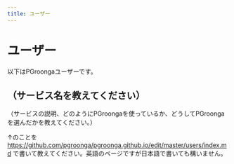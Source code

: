 ```yaml
---
title: ユーザー
---
```


# ユーザー

以下はPGroongaユーザーです。

## （サービス名を教えてください）

（サービスの説明、どのようにPGroongaを使っているか、どうしてPGroongaを選んだかを教えてください。）

↑のことを https://github.com/pgroonga/pgroonga.github.io/edit/master/users/index.md で書いて教えてください。英語のページですが日本語で書いても構いません。
